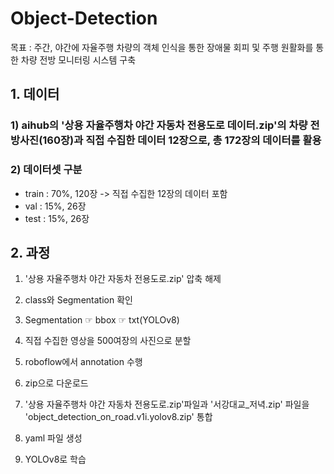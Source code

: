 # Object-Detection
목표 : 주간, 야간에 자율주행 차량의 객체 인식을 통한 장애물 회피 및 주행 원활화를 통한 차량 전방 모니터링 시스템 구축


## 1. 데이터
### 1) aihub의 '상용 자율주행차 야간 자동차 전용도로 데이터.zip'의 차량 전방사진(160장)과 직접 수집한 데이터 12장으로, 총 172장의 데이터를 활용
### 2) 데이터셋 구분
- train : 70%, 120장 -> 직접 수집한 12장의 데이터 포함
- val : 15%, 26장
- test : 15%, 26장


## 2. 과정
1) '상용 자율주행차 야간 자동차 전용도로.zip' 압축 해제
2) class와 Segmentation 확인
3) Segmentation ☞ bbox ☞ txt(YOLOv8)

4) 직접 수집한 영상을 500여장의 사진으로 분할
5) roboflow에서 annotation 수행
6) zip으로 다운로드

7) '상용 자율주행차 야간 자동차 전용도로.zip'파일과 '서강대교_저녁.zip' 파일을 'object_detection_on_road.v1i.yolov8.zip' 통합
8) yaml 파일 생성
9) YOLOv8로 학습
